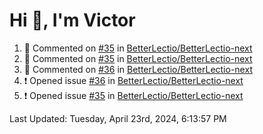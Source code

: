 <h1>Hi 👋, I'm Victor </h1>

<!--RECENT_ACTIVITY:start-->
1. 💬 Commented on [#35](https://github.com/BetterLectio/BetterLectio-next/issues/35#issuecomment-2072127352) in [BetterLectio/BetterLectio-next](https://github.com/BetterLectio/BetterLectio-next)<br>
2. 💬 Commented on [#35](https://github.com/BetterLectio/BetterLectio-next/issues/35#issuecomment-2072120612) in [BetterLectio/BetterLectio-next](https://github.com/BetterLectio/BetterLectio-next)<br>
3. 💬 Commented on [#36](https://github.com/BetterLectio/BetterLectio-next/issues/36#issuecomment-2072117801) in [BetterLectio/BetterLectio-next](https://github.com/BetterLectio/BetterLectio-next)<br>
4. ❗️ Opened issue [#36](https://github.com/BetterLectio/BetterLectio-next/issues/36) in [BetterLectio/BetterLectio-next](https://github.com/BetterLectio/BetterLectio-next)<br>
5. ❗️ Opened issue [#35](https://github.com/BetterLectio/BetterLectio-next/issues/35) in [BetterLectio/BetterLectio-next](https://github.com/BetterLectio/BetterLectio-next)<br>
<!--RECENT_ACTIVITY:end-->

<!--RECENT_ACTIVITY:last_update-->
Last Updated: Tuesday, April 23rd, 2024, 6:13:57 PM
<!--RECENT_ACTIVITY:last_update_end-->
